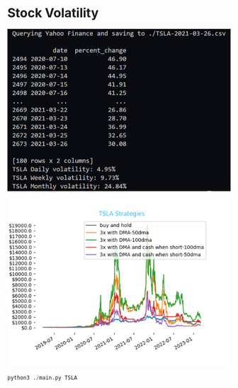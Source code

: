 # Stock Volatility

![Screenshot](./screenshot.png)

![Screenshot](./data/backtest/tsla-strategies.png)

```python
python3 ./main.py TSLA
```
